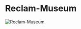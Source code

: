 <link rel="stylesheet" href="/Buchstadt-Leipzig/css/style.css">

# Reclam-Museum

![Reclam-Museum](https://upload.wikimedia.org/wikipedia/commons/e/ec/Reclam-Regalwand_%28Marquardt%29.JPG)

